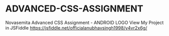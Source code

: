 # ADVANCED-CSS-ASSIGNMENT
Novasemita Advanced CSS Assignment - ANDROID LOGO
View My Project in JSFiddle https://jsfiddle.net/officialanubhavsingh1998/y4vr2x6g/
